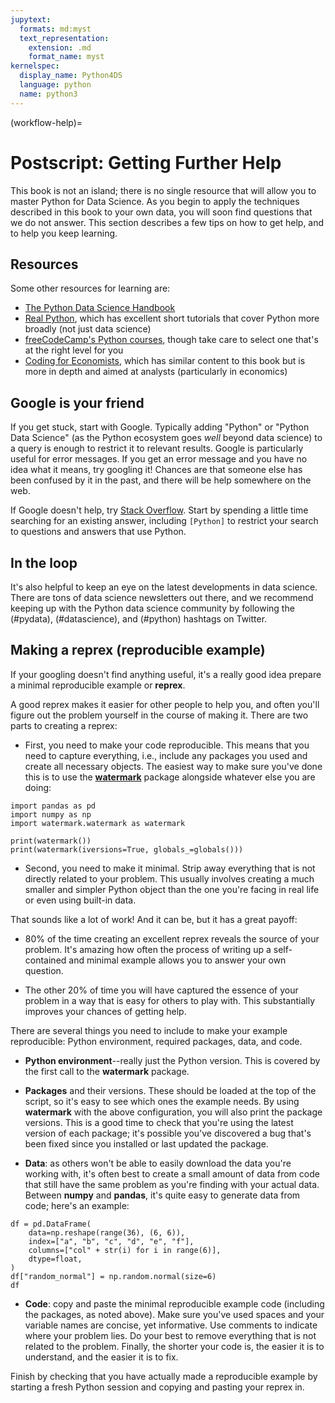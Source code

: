 ```yaml
---
jupytext:
  formats: md:myst
  text_representation:
    extension: .md
    format_name: myst
kernelspec:
  display_name: Python4DS
  language: python
  name: python3
---
```

(workflow-help)=
# Postscript: Getting Further Help

This book is not an island; there is no single resource that will allow you to master Python for Data Science. As you begin to apply the techniques described in this book to your own data, you will soon find questions that we do not answer. This section describes a few tips on how to get help, and to help you keep learning.

## Resources

Some other resources for learning are:

- [The Python Data Science Handbook](https://jakevdp.github.io/PythonDataScienceHandbook/)
- [Real Python](https://realpython.com/), which has excellent short tutorials that cover Python more broadly (not just data science)
- [freeCodeCamp's Python courses](https://www.freecodecamp.org/news/search?query=data%20science%20python), though take care to select one that's at the right level for you
- [Coding for Economists](https://aeturrell.github.io/coding-for-economists), which has similar content to this book but is more in depth and aimed at analysts (particularly in economics)

## Google is your friend

If you get stuck, start with Google. Typically adding "Python" or "Python Data Science" (as the Python ecosystem goes *well* beyond data science) to a query is enough to restrict it to relevant results. Google is particularly useful for error messages. If you get an error message and you have no idea what it means, try googling it! Chances are that someone else has been confused by it in the past, and there will be help somewhere on the web.

If Google doesn't help, try [Stack Overflow](http://stackoverflow.com). Start by spending a little time searching for an existing answer, including `[Python]` to restrict your search to questions and answers that use Python.

## In the loop

It's also helpful to keep an eye on the latest developments in data science. There are tons of data science newsletters out there, and we recommend keeping up with the Python data science community by following the (#pydata), (#datascience), and (#python) hashtags on Twitter.

## Making a reprex (reproducible example)

If your googling doesn't find anything useful, it's a really good idea prepare a minimal reproducible example or **reprex**.

A good reprex makes it easier for other people to help you, and often you'll figure out the problem yourself in the course of making it. There are two parts to creating a reprex:

- First, you need to make your code reproducible. This means that you need to capture everything, i.e., include any packages you used and create all necessary objects. The easiest way to make sure you've done this is to use the [**watermark**](https://github.com/rasbt/watermark) package alongside whatever else you are doing:

```{code-cell} ipython3
import pandas as pd
import numpy as np
import watermark.watermark as watermark

print(watermark())
print(watermark(iversions=True, globals_=globals()))
```

- Second, you need to make it minimal. Strip away everything that is not directly related to your problem. This usually involves creating a much smaller and simpler Python object than the one you're facing in real life or even using built-in data.

That sounds like a lot of work! And it can be, but it has a great payoff:

- 80% of the time creating an excellent reprex reveals the source of your problem. It's amazing how often the process of writing up a self-contained and minimal example allows you to answer your own question.

- The other 20% of time you will have captured the essence of your problem in a way that is easy for others to play with. This substantially improves your chances of getting help.

There are several things you need to include to make your example reproducible: Python environment, required packages, data, and code.

- **Python environment**--really just the Python version. This is covered by the first call to the **watermark** package.

- **Packages** and their versions. These should be loaded at the top of the script, so it's easy to see which ones the example needs. By using **watermark** with the above configuration, you will also print the package versions. This is a good time to check that you're using the latest version of each package; it's possible you've discovered a bug that's been fixed since you installed or last updated the package.

- **Data**: as others won't be able to easily download the data you're working with, it's often best to create a small amount of data from code that still have the same problem as you're finding with your actual data. Between **numpy** and **pandas**, it's quite easy to generate data from code; here's an example:

```{code-cell} ipython3
df = pd.DataFrame(
    data=np.reshape(range(36), (6, 6)),
    index=["a", "b", "c", "d", "e", "f"],
    columns=["col" + str(i) for i in range(6)],
    dtype=float,
)
df["random_normal"] = np.random.normal(size=6)
df
```

- **Code**: copy and paste the minimal reproducible example code (including the packages, as noted above). Make sure you've used spaces and your variable names are concise, yet informative. Use comments to indicate where your problem lies. Do your best to remove everything that is not related to the problem. Finally, the shorter your code is, the easier it is to understand, and the easier it is to fix.

Finish by checking that you have actually made a reproducible example by starting a fresh Python session and copying and pasting your reprex in.
